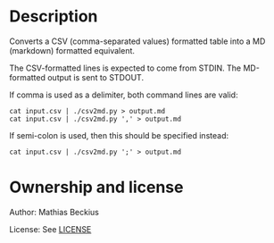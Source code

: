 # Description
Converts a CSV (comma-separated values) formatted table into a MD (markdown) formatted equivalent.

The CSV-formatted lines is expected to come from STDIN. The MD-formatted output is sent to STDOUT.

If comma is used as a delimiter, both command lines are valid:

    cat input.csv | ./csv2md.py > output.md
    cat input.csv | ./csv2md.py ',' > output.md

If semi-colon is used, then this should be specified instead:

    cat input.csv | ./csv2md.py ';' > output.md
    
# Ownership and license
Author: Mathias Beckius

License: See [LICENSE](./LICENSE "")